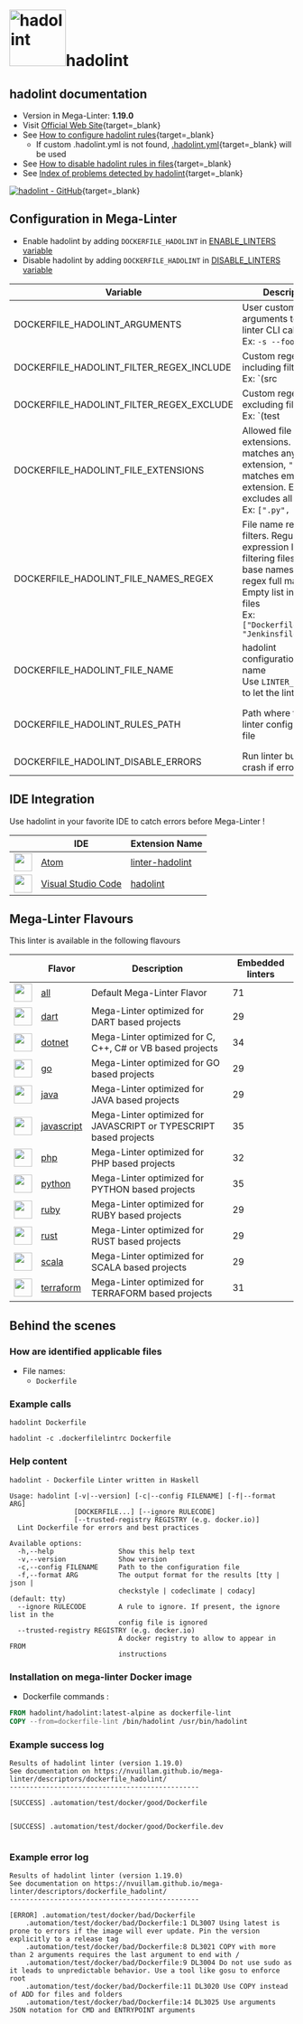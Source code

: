 <!-- markdownlint-disable MD033 MD041 -->
<!-- Generated by .automation/build.py, please do not update manually -->
# <a href="https://github.com/hadolint/hadolint" target="blank" title="Visit linter Web Site"><img src="https://hadolint.github.io/hadolint/img/cat_container.png" alt="hadolint" height="100px" class="megalinter-logo"></a>hadolint

## hadolint documentation

- Version in Mega-Linter: **1.19.0**
- Visit [Official Web Site](https://github.com/hadolint/hadolint#readme){target=_blank}
- See [How to configure hadolint rules](https://github.com/hadolint/hadolint#configure){target=_blank}
  - If custom .hadolint.yml is not found, [.hadolint.yml](https://github.com/nvuillam/mega-linter/tree/master/TEMPLATES/.hadolint.yml){target=_blank} will be used
- See [How to disable hadolint rules in files](https://github.com/hadolint/hadolint#inline-ignores){target=_blank}
- See [Index of problems detected by hadolint](https://github.com/hadolint/hadolint#rules){target=_blank}

[![hadolint - GitHub](https://gh-card.dev/repos/hadolint/hadolint.svg?fullname=)](https://github.com/hadolint/hadolint){target=_blank}

## Configuration in Mega-Linter

- Enable hadolint by adding `DOCKERFILE_HADOLINT` in [ENABLE_LINTERS variable](/configuration/#activation-and-deactivation)
- Disable hadolint by adding `DOCKERFILE_HADOLINT` in [DISABLE_LINTERS variable](/configuration/#activation-and-deactivation)

| Variable | Description | Default value |
| ----------------- | -------------- | -------------- |
| DOCKERFILE_HADOLINT_ARGUMENTS | User custom arguments to add in linter CLI call<br/>Ex: `-s --foo "bar"` |  |
| DOCKERFILE_HADOLINT_FILTER_REGEX_INCLUDE | Custom regex including filter<br/>Ex: `(src|lib)` | Include every file |
| DOCKERFILE_HADOLINT_FILTER_REGEX_EXCLUDE | Custom regex excluding filter<br/>Ex: `(test|examples)` | Exclude no file |
| DOCKERFILE_HADOLINT_FILE_EXTENSIONS | Allowed file extensions. `"*"` matches any extension, `""` matches empty extension. Empty list excludes all files<br/>Ex: `[".py", ""]` | Exclude every file |
| DOCKERFILE_HADOLINT_FILE_NAMES_REGEX | File name regex filters. Regular expression list for filtering files by their base names using regex full match. Empty list includes all files<br/>Ex: `["Dockerfile(-.+)?", "Jenkinsfile"]` | `["Dockerfile"]` |
| DOCKERFILE_HADOLINT_FILE_NAME | hadolint configuration file name</br>Use `LINTER_DEFAULT` to let the linter find it | `.hadolint.yml` |
| DOCKERFILE_HADOLINT_RULES_PATH | Path where to find linter configuration file | Workspace folder, then Mega-Linter default rules |
| DOCKERFILE_HADOLINT_DISABLE_ERRORS | Run linter but disable crash if errors found | `false` |

## IDE Integration

Use hadolint in your favorite IDE to catch errors before Mega-Linter !

| <!-- --> | IDE | Extension Name |
| :--: | ----------------- | -------------- |
| <img src="https://github.com/nvuillam/mega-linter/raw/master/docs/assets/icons/atom.ico" alt="" height="32px" class="megalinter-icon"></a> | [Atom](https://atom.io/) | [linter-hadolint](https://atom.io/packages/linter-hadolint) |
| <img src="https://github.com/nvuillam/mega-linter/raw/master/docs/assets/icons/vscode.ico" alt="" height="32px" class="megalinter-icon"></a> | [Visual Studio Code](https://code.visualstudio.com/) | [hadolint](https://marketplace.visualstudio.com/items?itemName=exiasr.hadolint) |

## Mega-Linter Flavours

This linter is available in the following flavours

| <!-- --> | Flavor | Description | Embedded linters |
| :------: | ------ | ----------- | ---------------- |
| <img src="https://github.com/nvuillam/mega-linter/raw/master/docs/assets/images/mega-linter-square.png" alt="" height="32px" class="megalinter-icon"></a> | [all](https://nvuillam.github.io/mega-linter/supported-linters/) | Default Mega-Linter Flavor | 71 |
| <img src="https://github.com/nvuillam/mega-linter/raw/master/docs/assets/icons/dart.ico" alt="" height="32px" class="megalinter-icon"></a> | [dart](https://nvuillam.github.io/mega-linter/flavors/dart/) | Mega-Linter optimized for DART based projects | 29 |
| <img src="https://github.com/nvuillam/mega-linter/raw/master/docs/assets/icons/dotnet.ico" alt="" height="32px" class="megalinter-icon"></a> | [dotnet](https://nvuillam.github.io/mega-linter/flavors/dotnet/) | Mega-Linter optimized for C, C++, C# or VB based projects | 34 |
| <img src="https://github.com/nvuillam/mega-linter/raw/master/docs/assets/icons/go.ico" alt="" height="32px" class="megalinter-icon"></a> | [go](https://nvuillam.github.io/mega-linter/flavors/go/) | Mega-Linter optimized for GO based projects | 29 |
| <img src="https://github.com/nvuillam/mega-linter/raw/master/docs/assets/icons/java.ico" alt="" height="32px" class="megalinter-icon"></a> | [java](https://nvuillam.github.io/mega-linter/flavors/java/) | Mega-Linter optimized for JAVA based projects | 29 |
| <img src="https://github.com/nvuillam/mega-linter/raw/master/docs/assets/icons/javascript.ico" alt="" height="32px" class="megalinter-icon"></a> | [javascript](https://nvuillam.github.io/mega-linter/flavors/javascript/) | Mega-Linter optimized for JAVASCRIPT or TYPESCRIPT based projects | 35 |
| <img src="https://github.com/nvuillam/mega-linter/raw/master/docs/assets/icons/php.ico" alt="" height="32px" class="megalinter-icon"></a> | [php](https://nvuillam.github.io/mega-linter/flavors/php/) | Mega-Linter optimized for PHP based projects | 32 |
| <img src="https://github.com/nvuillam/mega-linter/raw/master/docs/assets/icons/python.ico" alt="" height="32px" class="megalinter-icon"></a> | [python](https://nvuillam.github.io/mega-linter/flavors/python/) | Mega-Linter optimized for PYTHON based projects | 35 |
| <img src="https://github.com/nvuillam/mega-linter/raw/master/docs/assets/icons/ruby.ico" alt="" height="32px" class="megalinter-icon"></a> | [ruby](https://nvuillam.github.io/mega-linter/flavors/ruby/) | Mega-Linter optimized for RUBY based projects | 29 |
| <img src="https://github.com/nvuillam/mega-linter/raw/master/docs/assets/icons/rust.ico" alt="" height="32px" class="megalinter-icon"></a> | [rust](https://nvuillam.github.io/mega-linter/flavors/rust/) | Mega-Linter optimized for RUST based projects | 29 |
| <img src="https://github.com/nvuillam/mega-linter/raw/master/docs/assets/icons/scala.ico" alt="" height="32px" class="megalinter-icon"></a> | [scala](https://nvuillam.github.io/mega-linter/flavors/scala/) | Mega-Linter optimized for SCALA based projects | 29 |
| <img src="https://github.com/nvuillam/mega-linter/raw/master/docs/assets/icons/terraform.ico" alt="" height="32px" class="megalinter-icon"></a> | [terraform](https://nvuillam.github.io/mega-linter/flavors/terraform/) | Mega-Linter optimized for TERRAFORM based projects | 31 |

## Behind the scenes

### How are identified applicable files

- File names:
  - `Dockerfile`

<!-- markdownlint-disable -->
<!-- /* cSpell:disable */ -->

### Example calls

```shell
hadolint Dockerfile
```

```shell
hadolint -c .dockerfilelintrc Dockerfile
```


### Help content

```shell
hadolint - Dockerfile Linter written in Haskell

Usage: hadolint [-v|--version] [-c|--config FILENAME] [-f|--format ARG]
                [DOCKERFILE...] [--ignore RULECODE]
                [--trusted-registry REGISTRY (e.g. docker.io)]
  Lint Dockerfile for errors and best practices

Available options:
  -h,--help                Show this help text
  -v,--version             Show version
  -c,--config FILENAME     Path to the configuration file
  -f,--format ARG          The output format for the results [tty | json |
                           checkstyle | codeclimate | codacy] (default: tty)
  --ignore RULECODE        A rule to ignore. If present, the ignore list in the
                           config file is ignored
  --trusted-registry REGISTRY (e.g. docker.io)
                           A docker registry to allow to appear in FROM
                           instructions
```

### Installation on mega-linter Docker image

- Dockerfile commands :
```dockerfile
FROM hadolint/hadolint:latest-alpine as dockerfile-lint
COPY --from=dockerfile-lint /bin/hadolint /usr/bin/hadolint
```


### Example success log

```shell
Results of hadolint linter (version 1.19.0)
See documentation on https://nvuillam.github.io/mega-linter/descriptors/dockerfile_hadolint/
-----------------------------------------------

[SUCCESS] .automation/test/docker/good/Dockerfile
    

[SUCCESS] .automation/test/docker/good/Dockerfile.dev
    

```

### Example error log

```shell
Results of hadolint linter (version 1.19.0)
See documentation on https://nvuillam.github.io/mega-linter/descriptors/dockerfile_hadolint/
-----------------------------------------------

[ERROR] .automation/test/docker/bad/Dockerfile
    .automation/test/docker/bad/Dockerfile:1 DL3007 Using latest is prone to errors if the image will ever update. Pin the version explicitly to a release tag
    .automation/test/docker/bad/Dockerfile:8 DL3021 COPY with more than 2 arguments requires the last argument to end with /
    .automation/test/docker/bad/Dockerfile:9 DL3004 Do not use sudo as it leads to unpredictable behavior. Use a tool like gosu to enforce root
    .automation/test/docker/bad/Dockerfile:11 DL3020 Use COPY instead of ADD for files and folders
    .automation/test/docker/bad/Dockerfile:14 DL3025 Use arguments JSON notation for CMD and ENTRYPOINT arguments

```
